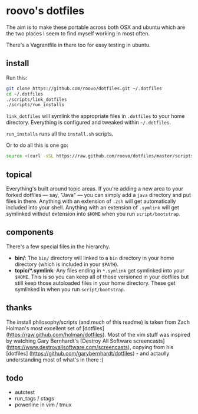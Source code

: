 # roovo's dotfiles

The aim is to make these portable across both OSX and ubuntu which are the two
places I seem to find myself working in most often.

There's a Vagrantfile in there too for easy testing in ubuntu.

## install

Run this:

```sh
git clone https://github.com/roovo/dotfiles.git ~/.dotfiles
cd ~/.dotfiles
./scripts/link_dotfiles
./scripts/run_installs
```

`link_dotfiles` will symlink the appropriate files in `.dotfiles` to your
home directory.  Everything is configured and tweaked within `~/.dotfiles`.

`run_installs` runs all the `install.sh` scripts.

Or to do all this is one go:

```sh
source <(curl -sSL https://raw.github.com/roovo/dotfiles/master/scripts/bootstrap)
```

## topical

Everything's built around topic areas. If you're adding a new area to your
forked dotfiles — say, "Java" — you can simply add a `java` directory and put
files in there. Anything with an extension of `.zsh` will get automatically
included into your shell. Anything with an extension of `.symlink` will get
symlinked without extension into `$HOME` when you run `script/bootstrap`.

## components

There's a few special files in the hierarchy.

- **bin/**: The `bin/` directory will linked to a `bin` directory in your home
  directory (which is included in your `$PATH`).
- **topic/\*.symlink**: Any files ending in `*.symlink` get symlinked into
  your `$HOME`. This is so you can keep all of those versioned in your dotfiles
  but still keep those autoloaded files in your home directory. These get
  symlinked in when you run `script/bootstrap`.

## thanks

The install philosophy/scripts (and much of this readme) is taken from Zach
Holman's most excellent set of [dotfiles]
(https://raw.github.com/holman/dotfiles). Most of the vim stuff was inspired
by watching Gary Bernhardt's [Destroy All Software screencasts]
(https://www.destroyallsoftware.com/screencasts), copying from his [dotfiles]
(https://github.com/garybernhardt/dotfiles) - and actaully understanding most
of what's in there :)

## todo

- autotest
- run_tags / ctags
- powerline in vim / tmux
